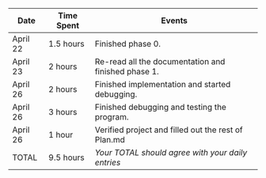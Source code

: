 
| Date        | Time Spent | Events
|-------------|------------|--------------------
| April 22    | 1.5 hours  | Finished phase 0.
| April 23    | 2 hours    | Re-read all the documentation and finished phase 1.
| April 26    | 2 hours    | Finished implementation and started debugging. 
| April 26    | 3 hours    | Finished debugging and testing the program.
| April 26    | 1 hour     | Verified project and filled out the rest of Plan.md
| TOTAL       | 9.5 hours | *Your TOTAL should agree with your daily entries*
